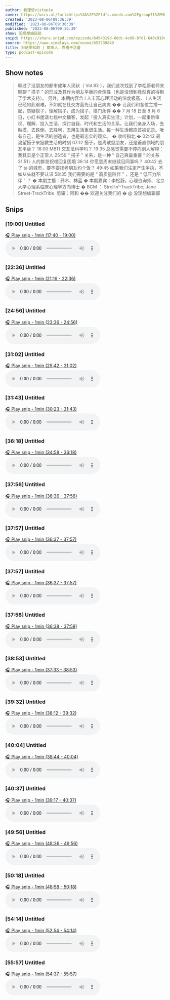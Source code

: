 ```yaml
---
author: 看理想vistopia
cover: https://wsrv.nl/?url=https%3A%2F%2Ffdfs.xmcdn.com%2Fgroup71%2FM07%2F03%2F0C%2FwKgO2V6iTd_QHgIPAANePhgoryg304.jpg&w=200&h=200
created: '2023-08-06T09:36:39'
modified: '2023-08-06T09:36:39'
published: '2023-08-06T09:36:39'
show: 没理想编辑部
snipd: https://share.snipd.com/episode/6454319d-68dc-4c00-8fd1-640c910e8eb9
source: https://www.ximalaya.com/sound/653739849
title: 对话李松蔚 | 都市人，靠搭子活着
type: podcast-episode
---
```



## Show notes
> 聊过了没朋友的都市成年人现状（ Vol.83 ），我们这次找到了李松蔚老师来聊聊 “ 搭子 ” 的形成及其作为朋友平替的合理性（也是没想到竟然真的得到了学术支持）。
> 另外，本期内容含 i 人丰富心理活动的浓度极高， i 人生活已经如此艰难，不如就在社交方面先让自己爽爽 �� 让我们和各位主播一起，质疑搭子，理解搭子，成为搭子，搭门永存 �� 
> 7 月 18 日至 8 月 6 日，小红书邀请七档中文播客，发起「投入真实生活」计划，一起重新审视、理解、投入生活，探讨自我、时代和生活的关系。让我们亲身入场，去触摸，去跌倒，去胜利，去用生活重塑生活。每一种生活都应该被记录。唯有自己，是生活的创造者，也是最忠实的观众。
> �‍️ 收听指北 �
> 02:42  最渴望搭子来拯救生活的时刻
> 07:12  搭子，是离散型朋友，还是垂直领域的朋友平替？
> 16:00 MBTI 交友法科学吗？ 
> 19:35  总感觉需要不停向别人解释：我其实是个正常人
> 25:59 “ 搭子 ” 关系，是一种 “ 自己爽最重要 ” 的关系
> 31:51 i 人的群发祝福回复困境
> 36:14  你愿意周末继续见同事吗？
> 40:42  去了 ta 的城市，要不要找老朋友约个饭？
> 49:45  如果我们注定产生争执，不如从头就不要认识
> 58:35  我们需要的是 “ 高质量陪伴 ” ，还是 “ 低压力陪伴 ” ？
> � 本期主播：荞木、林蓝
> � 本期嘉宾：李松蔚，心理咨询师、北京大学心理系临床心理学方向博士
> � BGM ： Strollin‘-TrackTribe;  Jane Street-TrackTribe 
> ️ 剪辑：阿和
> �� 欢迎关注我们的 �  @ 没理想编辑部

## Snips
### [19:00] Untitled
[🎧 Play snip - 1min️ (17:40 - 19:00)](https://share.snipd.com/snip/a1033eba-e034-4ef2-8092-ca4380d88745)
<audio controls> <source src="https://jt.ximalaya.com//GKwRIJEIoTYhAf1qdAJCxnXY-aacv2-48K.m4a?channel=rss&album_id=32263017&track_id=653739849&uid=16052400&jt=https://aod.cos.tx.xmcdn.com/storages/8a18-audiofreehighqps/D0/B9/GKwRIJEIoTYhAf1qdAJCxnXY-aacv2-48K.m4a#t=17:40,19:00"> </audio>
### [22:36] Untitled
[🎧 Play snip - 1min️ (21:16 - 22:36)](https://share.snipd.com/snip/bcb81988-c30c-43bf-9c86-5f05ab0e353e)
<audio controls> <source src="https://jt.ximalaya.com//GKwRIJEIoTYhAf1qdAJCxnXY-aacv2-48K.m4a?channel=rss&album_id=32263017&track_id=653739849&uid=16052400&jt=https://aod.cos.tx.xmcdn.com/storages/8a18-audiofreehighqps/D0/B9/GKwRIJEIoTYhAf1qdAJCxnXY-aacv2-48K.m4a#t=21:16,22:36"> </audio>
### [24:56] Untitled
[🎧 Play snip - 1min️ (23:36 - 24:56)](https://share.snipd.com/snip/279cec82-fdb9-4a62-964b-d38179d49739)
<audio controls> <source src="https://jt.ximalaya.com//GKwRIJEIoTYhAf1qdAJCxnXY-aacv2-48K.m4a?channel=rss&album_id=32263017&track_id=653739849&uid=16052400&jt=https://aod.cos.tx.xmcdn.com/storages/8a18-audiofreehighqps/D0/B9/GKwRIJEIoTYhAf1qdAJCxnXY-aacv2-48K.m4a#t=23:36,24:56"> </audio>
### [31:02] Untitled
[🎧 Play snip - 1min️ (29:42 - 31:02)](https://share.snipd.com/snip/768a9b6f-e619-482c-944a-be21505c2a37)
<audio controls> <source src="https://jt.ximalaya.com//GKwRIJEIoTYhAf1qdAJCxnXY-aacv2-48K.m4a?channel=rss&album_id=32263017&track_id=653739849&uid=16052400&jt=https://aod.cos.tx.xmcdn.com/storages/8a18-audiofreehighqps/D0/B9/GKwRIJEIoTYhAf1qdAJCxnXY-aacv2-48K.m4a#t=29:42,31:02"> </audio>
### [31:43] Untitled
[🎧 Play snip - 1min️ (30:23 - 31:43)](https://share.snipd.com/snip/c9d32f45-22a9-4c36-b4fa-ad9189f8d252)
<audio controls> <source src="https://jt.ximalaya.com//GKwRIJEIoTYhAf1qdAJCxnXY-aacv2-48K.m4a?channel=rss&album_id=32263017&track_id=653739849&uid=16052400&jt=https://aod.cos.tx.xmcdn.com/storages/8a18-audiofreehighqps/D0/B9/GKwRIJEIoTYhAf1qdAJCxnXY-aacv2-48K.m4a#t=30:23,31:43"> </audio>
### [36:18] Untitled
[🎧 Play snip - 1min️ (34:58 - 36:18)](https://share.snipd.com/snip/adafa045-9240-4c0c-a7f5-cb1702089aaa)
<audio controls> <source src="https://jt.ximalaya.com//GKwRIJEIoTYhAf1qdAJCxnXY-aacv2-48K.m4a?channel=rss&album_id=32263017&track_id=653739849&uid=16052400&jt=https://aod.cos.tx.xmcdn.com/storages/8a18-audiofreehighqps/D0/B9/GKwRIJEIoTYhAf1qdAJCxnXY-aacv2-48K.m4a#t=34:58,36:18"> </audio>
### [37:56] Untitled
[🎧 Play snip - 1min️ (36:36 - 37:56)](https://share.snipd.com/snip/713aa880-40f5-4d30-91e0-e0b6dda54216)
<audio controls> <source src="https://jt.ximalaya.com//GKwRIJEIoTYhAf1qdAJCxnXY-aacv2-48K.m4a?channel=rss&album_id=32263017&track_id=653739849&uid=16052400&jt=https://aod.cos.tx.xmcdn.com/storages/8a18-audiofreehighqps/D0/B9/GKwRIJEIoTYhAf1qdAJCxnXY-aacv2-48K.m4a#t=36:36,37:56"> </audio>
### [37:57] Untitled
[🎧 Play snip - 1min️ (36:37 - 37:57)](https://share.snipd.com/snip/7c3ad0c0-6c3c-438e-ae39-a819e6dfb1f4)
<audio controls> <source src="https://jt.ximalaya.com//GKwRIJEIoTYhAf1qdAJCxnXY-aacv2-48K.m4a?channel=rss&album_id=32263017&track_id=653739849&uid=16052400&jt=https://aod.cos.tx.xmcdn.com/storages/8a18-audiofreehighqps/D0/B9/GKwRIJEIoTYhAf1qdAJCxnXY-aacv2-48K.m4a#t=36:37,37:57"> </audio>
### [37:57] Untitled
[🎧 Play snip - 1min️ (36:37 - 37:57)](https://share.snipd.com/snip/d419a7c6-38b3-48f1-a472-0c394d441f65)
<audio controls> <source src="https://jt.ximalaya.com//GKwRIJEIoTYhAf1qdAJCxnXY-aacv2-48K.m4a?channel=rss&album_id=32263017&track_id=653739849&uid=16052400&jt=https://aod.cos.tx.xmcdn.com/storages/8a18-audiofreehighqps/D0/B9/GKwRIJEIoTYhAf1qdAJCxnXY-aacv2-48K.m4a#t=36:37,37:57"> </audio>
### [37:58] Untitled
[🎧 Play snip - 1min️ (36:38 - 37:58)](https://share.snipd.com/snip/917e6b0e-7531-4aef-91a8-4a13c99748fc)
<audio controls> <source src="https://jt.ximalaya.com//GKwRIJEIoTYhAf1qdAJCxnXY-aacv2-48K.m4a?channel=rss&album_id=32263017&track_id=653739849&uid=16052400&jt=https://aod.cos.tx.xmcdn.com/storages/8a18-audiofreehighqps/D0/B9/GKwRIJEIoTYhAf1qdAJCxnXY-aacv2-48K.m4a#t=36:38,37:58"> </audio>
### [38:53] Untitled
[🎧 Play snip - 1min️ (37:33 - 38:53)](https://share.snipd.com/snip/225e7631-fa10-4b3c-9f76-7a5035f32141)
<audio controls> <source src="https://jt.ximalaya.com//GKwRIJEIoTYhAf1qdAJCxnXY-aacv2-48K.m4a?channel=rss&album_id=32263017&track_id=653739849&uid=16052400&jt=https://aod.cos.tx.xmcdn.com/storages/8a18-audiofreehighqps/D0/B9/GKwRIJEIoTYhAf1qdAJCxnXY-aacv2-48K.m4a#t=37:33,38:53"> </audio>
### [39:32] Untitled
[🎧 Play snip - 1min️ (38:12 - 39:32)](https://share.snipd.com/snip/8e088d99-55f5-4126-9e0c-c618411a9ca8)
<audio controls> <source src="https://jt.ximalaya.com//GKwRIJEIoTYhAf1qdAJCxnXY-aacv2-48K.m4a?channel=rss&album_id=32263017&track_id=653739849&uid=16052400&jt=https://aod.cos.tx.xmcdn.com/storages/8a18-audiofreehighqps/D0/B9/GKwRIJEIoTYhAf1qdAJCxnXY-aacv2-48K.m4a#t=38:12,39:32"> </audio>
### [40:04] Untitled
[🎧 Play snip - 1min️ (38:44 - 40:04)](https://share.snipd.com/snip/d90291b3-5e57-41f6-8408-ae9c997d9016)
<audio controls> <source src="https://jt.ximalaya.com//GKwRIJEIoTYhAf1qdAJCxnXY-aacv2-48K.m4a?channel=rss&album_id=32263017&track_id=653739849&uid=16052400&jt=https://aod.cos.tx.xmcdn.com/storages/8a18-audiofreehighqps/D0/B9/GKwRIJEIoTYhAf1qdAJCxnXY-aacv2-48K.m4a#t=38:44,40:04"> </audio>
### [40:37] Untitled
[🎧 Play snip - 1min️ (39:17 - 40:37)](https://share.snipd.com/snip/636d618f-fd21-4625-bfc7-31ccdb86963c)
<audio controls> <source src="https://jt.ximalaya.com//GKwRIJEIoTYhAf1qdAJCxnXY-aacv2-48K.m4a?channel=rss&album_id=32263017&track_id=653739849&uid=16052400&jt=https://aod.cos.tx.xmcdn.com/storages/8a18-audiofreehighqps/D0/B9/GKwRIJEIoTYhAf1qdAJCxnXY-aacv2-48K.m4a#t=39:17,40:37"> </audio>
### [49:56] Untitled
[🎧 Play snip - 1min️ (48:36 - 49:56)](https://share.snipd.com/snip/42cc1ef8-558b-4306-bdb0-fa9e5143bd82)
<audio controls> <source src="https://jt.ximalaya.com//GKwRIJEIoTYhAf1qdAJCxnXY-aacv2-48K.m4a?channel=rss&album_id=32263017&track_id=653739849&uid=16052400&jt=https://aod.cos.tx.xmcdn.com/storages/8a18-audiofreehighqps/D0/B9/GKwRIJEIoTYhAf1qdAJCxnXY-aacv2-48K.m4a#t=48:36,49:56"> </audio>
### [50:18] Untitled
[🎧 Play snip - 1min️ (48:58 - 50:18)](https://share.snipd.com/snip/dd08c717-9ee1-428b-8e12-4df3d7dcaff5)
<audio controls> <source src="https://jt.ximalaya.com//GKwRIJEIoTYhAf1qdAJCxnXY-aacv2-48K.m4a?channel=rss&album_id=32263017&track_id=653739849&uid=16052400&jt=https://aod.cos.tx.xmcdn.com/storages/8a18-audiofreehighqps/D0/B9/GKwRIJEIoTYhAf1qdAJCxnXY-aacv2-48K.m4a#t=48:58,50:18"> </audio>
### [54:14] Untitled
[🎧 Play snip - 1min️ (52:54 - 54:14)](https://share.snipd.com/snip/8cd5563b-1200-4242-a751-d63dd795d013)
<audio controls> <source src="https://jt.ximalaya.com//GKwRIJEIoTYhAf1qdAJCxnXY-aacv2-48K.m4a?channel=rss&album_id=32263017&track_id=653739849&uid=16052400&jt=https://aod.cos.tx.xmcdn.com/storages/8a18-audiofreehighqps/D0/B9/GKwRIJEIoTYhAf1qdAJCxnXY-aacv2-48K.m4a#t=52:54,54:14"> </audio>
### [55:57] Untitled
[🎧 Play snip - 1min️ (54:37 - 55:57)](https://share.snipd.com/snip/38277374-294f-40b4-8302-27ea2b23efc7)
<audio controls> <source src="https://jt.ximalaya.com//GKwRIJEIoTYhAf1qdAJCxnXY-aacv2-48K.m4a?channel=rss&album_id=32263017&track_id=653739849&uid=16052400&jt=https://aod.cos.tx.xmcdn.com/storages/8a18-audiofreehighqps/D0/B9/GKwRIJEIoTYhAf1qdAJCxnXY-aacv2-48K.m4a#t=54:37,55:57"> </audio>
